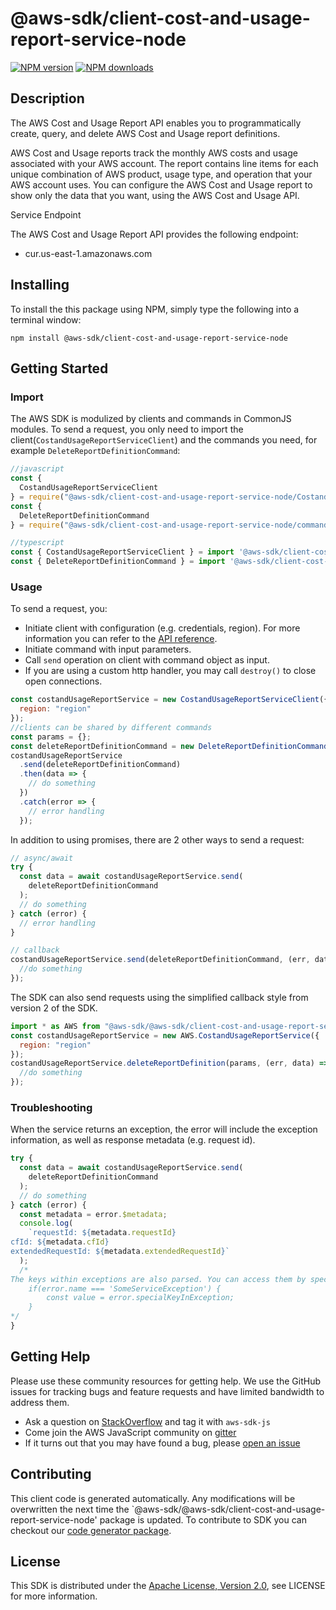 # @aws-sdk/client-cost-and-usage-report-service-node

[![NPM version](https://img.shields.io/npm/v/@aws-sdk/client-cost-and-usage-report-service-node/preview.svg)](https://www.npmjs.com/package/@aws-sdk/client-cost-and-usage-report-service-node)
[![NPM downloads](https://img.shields.io/npm/dm/@aws-sdk/client-cost-and-usage-report-service-node.svg)](https://www.npmjs.com/package/@aws-sdk/client-cost-and-usage-report-service-node)

## Description

<p>The AWS Cost and Usage Report API enables you to programmatically create, query, and delete AWS Cost and Usage report definitions.</p> <p>AWS Cost and Usage reports track the monthly AWS costs and usage associated with your AWS account. The report contains line items for each unique combination of AWS product, usage type, and operation that your AWS account uses. You can configure the AWS Cost and Usage report to show only the data that you want, using the AWS Cost and Usage API.</p> <p>Service Endpoint</p> <p>The AWS Cost and Usage Report API provides the following endpoint:</p> <ul> <li> <p>cur.us-east-1.amazonaws.com</p> </li> </ul>

## Installing

To install the this package using NPM, simply type the following into a terminal window:

```
npm install @aws-sdk/client-cost-and-usage-report-service-node
```

## Getting Started

### Import

The AWS SDK is modulized by clients and commands in CommonJS modules. To send a request, you only need to import the client(`CostandUsageReportServiceClient`) and the commands you need, for example `DeleteReportDefinitionCommand`:

```javascript
//javascript
const {
  CostandUsageReportServiceClient
} = require("@aws-sdk/client-cost-and-usage-report-service-node/CostandUsageReportServiceClient");
const {
  DeleteReportDefinitionCommand
} = require("@aws-sdk/client-cost-and-usage-report-service-node/commands/DeleteReportDefinitionCommand");
```

```javascript
//typescript
const { CostandUsageReportServiceClient } = import '@aws-sdk/client-cost-and-usage-report-service-node/CostandUsageReportServiceClient';
const { DeleteReportDefinitionCommand } = import '@aws-sdk/client-cost-and-usage-report-service-node/commands/DeleteReportDefinitionCommand';
```

### Usage

To send a request, you:

- Initiate client with configuration (e.g. credentials, region). For more information you can refer to the [API reference][].
- Initiate command with input parameters.
- Call `send` operation on client with command object as input.
- If you are using a custom http handler, you may call `destroy()` to close open connections.

```javascript
const costandUsageReportService = new CostandUsageReportServiceClient({
  region: "region"
});
//clients can be shared by different commands
const params = {};
const deleteReportDefinitionCommand = new DeleteReportDefinitionCommand(params);
costandUsageReportService
  .send(deleteReportDefinitionCommand)
  .then(data => {
    // do something
  })
  .catch(error => {
    // error handling
  });
```

In addition to using promises, there are 2 other ways to send a request:

```javascript
// async/await
try {
  const data = await costandUsageReportService.send(
    deleteReportDefinitionCommand
  );
  // do something
} catch (error) {
  // error handling
}
```

```javascript
// callback
costandUsageReportService.send(deleteReportDefinitionCommand, (err, data) => {
  //do something
});
```

The SDK can also send requests using the simplified callback style from version 2 of the SDK.

```javascript
import * as AWS from "@aws-sdk/@aws-sdk/client-cost-and-usage-report-service-node/CostandUsageReportService";
const costandUsageReportService = new AWS.CostandUsageReportService({
  region: "region"
});
costandUsageReportService.deleteReportDefinition(params, (err, data) => {
  //do something
});
```

### Troubleshooting

When the service returns an exception, the error will include the exception information, as well as response metadata (e.g. request id).

```javascript
try {
  const data = await costandUsageReportService.send(
    deleteReportDefinitionCommand
  );
  // do something
} catch (error) {
  const metadata = error.$metadata;
  console.log(
    `requestId: ${metadata.requestId}
cfId: ${metadata.cfId}
extendedRequestId: ${metadata.extendedRequestId}`
  );
  /*
The keys within exceptions are also parsed. You can access them by specifying exception names:
    if(error.name === 'SomeServiceException') {
        const value = error.specialKeyInException;
    }
*/
}
```

## Getting Help

Please use these community resources for getting help. We use the GitHub issues for tracking bugs and feature requests and have limited bandwidth to address them.

- Ask a question on [StackOverflow](https://stackoverflow.com/questions/tagged/aws-sdk-js) and tag it with `aws-sdk-js`
- Come join the AWS JavaScript community on [gitter](https://gitter.im/aws/aws-sdk-js-v3)
- If it turns out that you may have found a bug, please [open an issue](https://github.com/aws/aws-sdk-js-v3/issues)

## Contributing

This client code is generated automatically. Any modifications will be overwritten the next time the `@aws-sdk/@aws-sdk/client-cost-and-usage-report-service-node' package is updated. To contribute to SDK you can checkout our [code generator package][].

## License

This SDK is distributed under the
[Apache License, Version 2.0](http://www.apache.org/licenses/LICENSE-2.0),
see LICENSE for more information.

[code generator package]: https://github.com/aws/aws-sdk-js-v3/tree/master/packages/service-types-generator
[api reference]: https://docs.aws.amazon.com/AWSJavaScriptSDK/latest/

